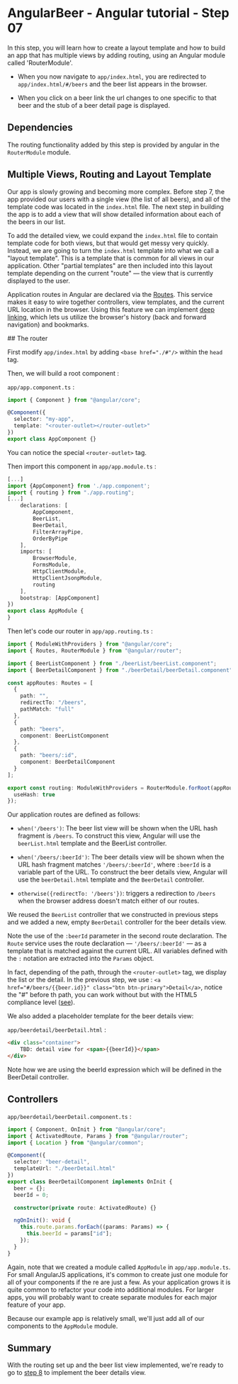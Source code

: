 # AngularBeer - Angular tutorial - Step 07

In this step, you will learn how to create a layout template and how to build an app that has multiple views by adding routing, using an Angular module called 'RouterModule'.

- When you now navigate to `app/index.html`, you are redirected to `app/index.html/#/beers` and the beer list appears in the browser.

- When you click on a beer link the url changes to one specific to that beer and the stub of a beer detail page is displayed.

## Dependencies

The routing functionality added by this step is provided by angular in the `RouterModule` module.

## Multiple Views, Routing and Layout Template

Our app is slowly growing and becoming more complex. Before step 7, the app provided our users with a single view (the list of all beers), and all of the template code was located in the `index.html` file. The next step in building the app is to add a view that will show detailed information about each of the beers in our list.

To add the detailed view, we could expand the `index.html` file to contain template code for both views, but that would get messy very quickly. Instead, we are going to turn the `index.html` template into what we call a "layout template". This is a template that is common for all views in our application. Other "partial templates" are then included into this layout template depending on the current "route" — the view that is currently displayed to the user.

Application routes in Angular are declared via the [Routes](https://angular.io/docs/ts/latest/guide/router.html). This service makes it easy to wire together controllers, view templates, and the current URL location in the browser. Using this feature we can implement [deep linking](http://en.wikipedia.org/wiki/Deep_linking), which lets us utilize the browser's history (back and forward navigation) and bookmarks.

## The router

First modify `app/index.html` by adding `<base href="./#"/>` within the `head` tag.

Then, we will build a root component :

`app/app.component.ts` :

```typescript
import { Component } from "@angular/core";

@Component({
  selector: "my-app",
  template: "<router-outlet></router-outlet>"
})
export class AppComponent {}
```

You can notice the special `<router-outlet>` tag.

Then import this component in `app/app.module.ts` :

```typescript
[...]
import {AppComponent} from './app.component';
import { routing } from "./app.routing";
[...]
    declarations: [
        AppComponent,
        BeerList,
        BeerDetail,
        FilterArrayPipe,
        OrderByPipe
    ],
    imports: [
        BrowserModule,
        FormsModule,
        HttpClientModule,
        HttpClientJsonpModule,
        routing
    ],
    bootstrap: [AppComponent]
})
export class AppModule {
}
```

Then let's code our router in `app/app.routing.ts` :

```typescript
import { ModuleWithProviders } from "@angular/core";
import { Routes, RouterModule } from "@angular/router";

import { BeerListComponent } from "./beerList/beerList.component";
import { BeerDetailComponent } from "./beerDetail/beerDetail.component";

const appRoutes: Routes = [
  {
    path: "",
    redirectTo: "/beers",
    pathMatch: "full"
  },
  {
    path: "beers",
    component: BeerListComponent
  },
  {
    path: "beers/:id",
    component: BeerDetailComponent
  }
];

export const routing: ModuleWithProviders = RouterModule.forRoot(appRoutes, {
  useHash: true
});
```

Our application routes are defined as follows:

- `when('/beers')`: The beer list view will be shown when the URL hash fragment is `/beers`. To construct this view,
  Angular will use the `beerList.html` template and the BeerList controller.

- `when('/beers/:beerId')`: The beer details view will be shown when the URL hash fragment matches `'/beers/:beerId'`, where `:beerId` is
  a variable part of the URL. To construct the beer details view, Angular will use the `beerDetail.html` template and the `BeerDetail` controller.

- `otherwise({redirectTo: '/beers'})`: triggers a redirection to `/beers` when the browser address doesn't match either of our routes.

We reused the `BeerList` controller that we constructed in previous steps and we added a new, empty `BeerDetail` controller for the beer details view.

Note the use of the `:beerId` parameter in the second route declaration. The `Route` service uses the route declaration — `'/beers/:beerId'` — as a template that is matched against the current URL. All variables defined with the `:` notation are extracted into the `Params` object.

In fact, depending of the path, through the `<router-outlet>` tag, we display the list or the detail. In the previous step, we use : `<a href="#/beers/{{beer.id}}" class="btn btn-primary">Detail</a>`, notice the "#" before th path, you can work without but with the HTML5 compliance level ([see](https://angular.io/docs/ts/latest/guide/router.html#!#browser-url-styles)).

We also added a placeholder template for the beer details view:

`app/beerdetail/beerDetail.html` :

```html
<div class="container">
    TBD: detail view for <span>{{beerId}}</span>
</div>
```

Note how we are using the beerId expression which will be defined in the BeerDetail controller.

## Controllers

`app/beerdetail/beerDetail.component.ts` :

```typescript
import { Component, OnInit } from "@angular/core";
import { ActivatedRoute, Params } from "@angular/router";
import { Location } from "@angular/common";

@Component({
  selector: "beer-detail",
  templateUrl: "./beerDetail.html"
})
export class BeerDetailComponent implements OnInit {
  beer = {};
  beerId = 0;

  constructor(private route: ActivatedRoute) {}

  ngOnInit(): void {
    this.route.params.forEach((params: Params) => {
      this.beerId = params["id"];
    });
  }
}
```

Again, note that we created a module called `AppModule` in `app/app.module.ts`. For small AngularJS applications, it's common to create just one module for all of your components if the
re are just a few. As your application grows it is quite common to refactor your code into additional modules. For larger apps, you will probably want to create separate modules for each major feature of your app.

Because our example app is relatively small, we'll just add all of our components to the `AppModule` module.

## Summary

With the routing set up and the beer list view implemented, we're ready to go to [step 8](../step-08/) to implement the beer details view.
